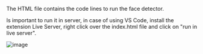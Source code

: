 The HTML file contains the code lines to run the face detector.

Is important to run it in server, in case of using VS Code, install the extension Live Server, right click over the index.html file and click on "run in live server".

![image](https://user-images.githubusercontent.com/48326351/197347471-2c19f669-8046-471c-aa32-0039910b4ba4.png)
